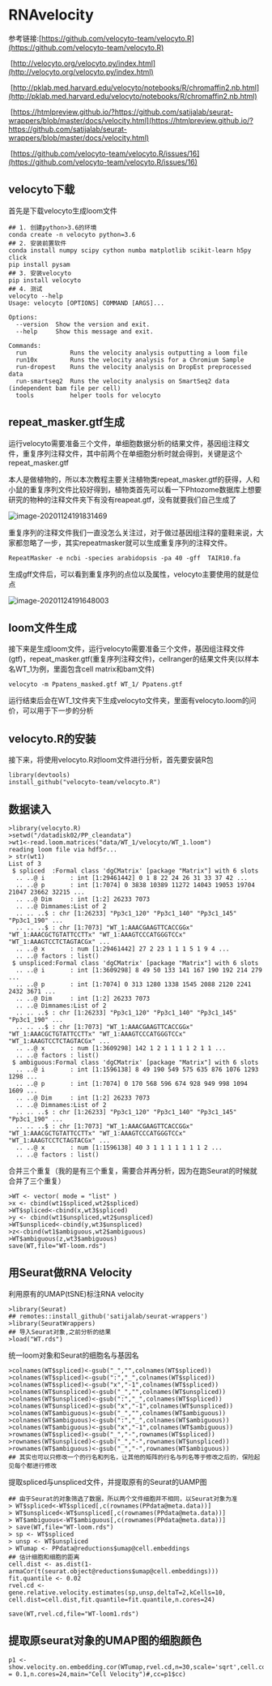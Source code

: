 # RNAvelocity

参考链接:[https://github.com/velocyto-team/velocyto.R](https://github.com/velocyto-team/velocyto.R)

​              [http://velocyto.org/velocyto.py/index.html](http://velocyto.org/velocyto.py/index.html)

​              [http://pklab.med.harvard.edu/velocyto/notebooks/R/chromaffin2.nb.html](http://pklab.med.harvard.edu/velocyto/notebooks/R/chromaffin2.nb.html)

​              [https://htmlpreview.github.io/?https://github.com/satijalab/seurat-wrappers/blob/master/docs/velocity.html](https://htmlpreview.github.io/?https://github.com/satijalab/seurat-wrappers/blob/master/docs/velocity.html)

​              [https://github.com/velocyto-team/velocyto.R/issues/16](https://github.com/velocyto-team/velocyto.R/issues/16)

## velocyto下载

首先是下载velocyto生成loom文件

```
## 1. 创建python>3.6的环境
conda create -n velocyto python=3.6
## 2. 安装前置软件
conda install numpy scipy cython numba matplotlib scikit-learn h5py click
pip install pysam
## 3. 安装velocyto
pip install velocyto
## 4. 测试
velocyto --help
Usage: velocyto [OPTIONS] COMMAND [ARGS]...

Options:
  --version  Show the version and exit.
  --help     Show this message and exit.

Commands:
  run            Runs the velocity analysis outputting a loom file
  run10x         Runs the velocity analysis for a Chromium Sample
  run-dropest    Runs the velocity analysis on DropEst preprocessed data
  run-smartseq2  Runs the velocity analysis on SmartSeq2 data (independent bam file per cell)
  tools          helper tools for velocyto
```

## repeat_masker.gtf生成

运行velocyto需要准备三个文件，单细胞数据分析的结果文件，基因组注释文件，重复序列注释文件，其中前两个在单细胞分析时就会得到，关键是这个repeat_masker.gtf

本人是做植物的，所以本次教程主要关注植物类repeat_masker.gtf的获得，人和小鼠的重复序列文件比较好得到，植物类首先可以看一下Phtozome数据库上想要研究的物种的注释文件夹下有没有reapeat.gtf，没有就要我们自己生成了

![image-20201124191831469](C:/Users/zszpc/AppData/Roaming/Typora/typora-user-images/image-20201124191831469.png)

重复序列的注释文件我们一直没怎么关注过，对于做过基因组注释的童鞋来说，大家都忽略了一步，其实repeatmasker就可以生成重复序列的注释文件。

```
RepeatMasker -e ncbi -species arabidopsis -pa 40 -gff  TAIR10.fa
```

生成gff文件后，可以看到重复序列的点位以及属性，velocyto主要使用的就是位点

![image-20201124191648003](C:/Users/zszpc/AppData/Roaming/Typora/typora-user-images/image-20201124191648003.png)

## loom文件生成

接下来是生成loom文件，运行velocyto需要准备三个文件，基因组注释文件(gtf)，repeat_masker.gtf(重复序列注释文件)，cellranger的结果文件夹(以样本名WT_1为例，里面包含cell matrix和bam文件)

```
velocyto -m Ppatens_masked.gtf WT_1/ Ppatens.gtf
```

运行结束后会在WT_1文件夹下生成velocyto文件夹，里面有velocyto.loom的问价，可以用于下一步的分析

## velocyto.R的安装

接下来，将使用velocyto.R对loom文件进行分析，首先要安装R包

```
library(devtools)
install_github("velocyto-team/velocyto.R")
```

## 数据读入

```
>library(velocyto.R)
>setwd("/datadisk02/PP_cleandata")
>wt1<-read.loom.matrices("data/WT_1/velocyto/WT_1.loom")
reading loom file via hdf5r...
> str(wt1)
List of 3
 $ spliced  :Formal class 'dgCMatrix' [package "Matrix"] with 6 slots
  .. ..@ i       : int [1:29461442] 0 1 8 22 24 26 31 33 37 42 ...
  .. ..@ p       : int [1:7074] 0 3838 10389 11272 14043 19053 19704 21047 23662 32215 ...
  .. ..@ Dim     : int [1:2] 26233 7073
  .. ..@ Dimnames:List of 2
  .. .. ..$ : chr [1:26233] "Pp3c1_120" "Pp3c1_140" "Pp3c1_145" "Pp3c1_190" ...
  .. .. ..$ : chr [1:7073] "WT_1:AAACGAAGTTCACCGGx" "WT_1:AAACGCTGTATTCCTTx" "WT_1:AAAGTCCCATGGGTCCx" "WT_1:AAAGTCCTCTAGTACGx" ...
  .. ..@ x       : num [1:29461442] 27 2 23 1 1 1 5 1 9 4 ...
  .. ..@ factors : list()
 $ unspliced:Formal class 'dgCMatrix' [package "Matrix"] with 6 slots
  .. ..@ i       : int [1:3609298] 8 49 50 133 141 167 190 192 214 279 ...
  .. ..@ p       : int [1:7074] 0 313 1280 1338 1545 2088 2120 2241 2432 3671 ...
  .. ..@ Dim     : int [1:2] 26233 7073
  .. ..@ Dimnames:List of 2
  .. .. ..$ : chr [1:26233] "Pp3c1_120" "Pp3c1_140" "Pp3c1_145" "Pp3c1_190" ...
  .. .. ..$ : chr [1:7073] "WT_1:AAACGAAGTTCACCGGx" "WT_1:AAACGCTGTATTCCTTx" "WT_1:AAAGTCCCATGGGTCCx" "WT_1:AAAGTCCTCTAGTACGx" ...
  .. ..@ x       : num [1:3609298] 142 1 2 1 1 1 1 2 1 1 ...
  .. ..@ factors : list()
 $ ambiguous:Formal class 'dgCMatrix' [package "Matrix"] with 6 slots
  .. ..@ i       : int [1:1596138] 8 49 190 549 575 635 876 1076 1293 1298 ...
  .. ..@ p       : int [1:7074] 0 170 568 596 674 928 949 998 1094 1609 ...
  .. ..@ Dim     : int [1:2] 26233 7073
  .. ..@ Dimnames:List of 2
  .. .. ..$ : chr [1:26233] "Pp3c1_120" "Pp3c1_140" "Pp3c1_145" "Pp3c1_190" ...
  .. .. ..$ : chr [1:7073] "WT_1:AAACGAAGTTCACCGGx" "WT_1:AAACGCTGTATTCCTTx" "WT_1:AAAGTCCCATGGGTCCx" "WT_1:AAAGTCCTCTAGTACGx" ...
  .. ..@ x       : num [1:1596138] 40 3 1 1 1 1 1 1 1 2 ...
  .. ..@ factors : list()

```

合并三个重复（我的是有三个重复，需要合并再分析，因为在跑Seurat的时候就合并了三个重复）

```
>WT <- vector( mode = "list" )
>x <- cbind(wt1$spliced,wt2$spliced)
>WT$spliced<-cbind(x,wt3$spliced)
>y <- cbind(wt1$unspliced,wt2$unspliced)
>WT$unspliced<-cbind(y,wt3$unspliced)
>z<-cbind(wt1$ambiguous,wt2$ambiguous)
>WT$ambiguous(z,wt3$ambiguous)
save(WT,file="WT-loom.rds")
```

## 用Seurat做RNA Velocity

利用原有的UMAP(tSNE)标注RNA velocity

```
>library(Seurat)
## remotes::install_github('satijalab/seurat-wrappers')
>library(SeuratWrappers)
## 导入Seurat对象,之前分析的结果
>load("WT.rds")
```

统一loom对象和Seurat的细胞名与基因名

```
>colnames(WT$spliced)<-gsub("_","",colnames(WT$spliced))
>colnames(WT$spliced)<-gsub(":","_",colnames(WT$spliced))
>colnames(WT$spliced)<-gsub("x","-1",colnames(WT$spliced))
>colnames(WT$unspliced)<-gsub("_","",colnames(WT$unspliced))
>colnames(WT$unspliced)<-gsub(":","_",colnames(WT$spliced))
>colnames(WT$unspliced)<-gsub("x","-1",colnames(WT$unspliced))
>colnames(WT$ambiguous)<-gsub("_","",colnames(WT$ambiguous))
>colnames(WT$ambiguous)<-gsub(":","_",colnames(WT$ambiguous))
>colnames(WT$ambiguous)<-gsub("x","-1",colnames(WT$ambiguous))
>rownames(WT$spliced)<-gsub("_","-",rownames(WT$spliced))
>rownames(WT$unspliced)<-gsub("_","-",rownames(WT$unspliced))
>rownames(WT$ambiguous)<-gsub("_","-",rownames(WT$ambiguous))
## 其实也可以只修改一个的行名和列名，让其他的矩阵的行名与列名等于修改之后的，保险起见每个都进行修改
```

提取spliced与unspliced文件，并提取原有的Seurat的UAMP图

```
## 由于Seurat的对象筛选了数据，所以两个文件细胞并不相同，以Seurat对象为准
> WT$spliced<-WT$spliced[,c(rownames(PPdata@meta.data))]
> WT$unspliced<-WT$unspliced[,c(rownames(PPdata@meta.data))]
> WT$ambiguous<-WT$ambiguous[,c(rownames(PPdata@meta.data))]
> save(WT,file="WT-loom.rds")
> sp <- WT$spliced
> unsp <- WT$unspliced
> WTumap <- PPdata@reductions$umap@cell.embeddings
## 估计细胞和细胞的距离
cell.dist <- as.dist(1-armaCor(t(seurat.object@reductions$umap@cell.embeddings)))
fit.quantile <- 0.02
rvel.cd <- gene.relative.velocity.estimates(sp,unsp,deltaT=2,kCells=10, cell.dist=cell.dist,fit.quantile=fit.quantile,n.cores=24)

save(WT,rvel.cd,file="WT-loom1.rds")
```

## 提取原seurat对象的UMAP图的细胞颜色

```
p1 <- show.velocity.on.embedding.cor(WTumap,rvel.cd,n=30,scale='sqrt',cell.colors=ac(colors,alpha=0.5),cex=0.8,arrow.scale=2,show.grid.flow=T,min.grid.cell.mass=1.0,grid.n=50,arrow.lwd=1,do.par=F,cell.border.alpha = 0.1,n.cores=24,main="Cell Velocity")#,cc=p1$cc)
```


